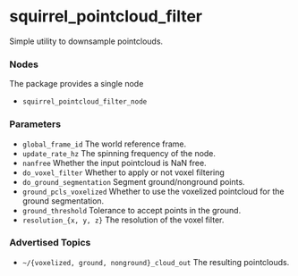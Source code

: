 squirrel_pointcloud_filter
==========================

Simple utility to downsample pointclouds.

### Nodes

The package provides a single node
- `squirrel_pointcloud_filter_node`


### Parameters
- `global_frame_id` The world reference frame.
- `update_rate_hz` The spinning frequency of the node.
- `nanfree` Whether the input pointcloud is NaN free.
- `do_voxel_filter` Whether to apply or not voxel filtering 
- `do_ground_segmentation` Segment ground/nonground points.
- `ground_pcls_voxelized` Whether to use the voxelized pointcloud for
  the ground segmentation.
- `ground_threshold` Tolerance to accept points in the ground.
- `resolution_{x, y, z}` The resolution of the voxel filter.

### Advertised Topics

- `~/{voxelized, ground, nonground}_cloud_out` The resulting pointclouds.
